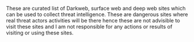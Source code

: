 These are curated list of Darkweb, surface web and deep web sites which can be used to collect threat intelligence. These are dangerous sites where real threat actors activities will be there hence these are not advisible to visit these sites and I am not responsible for any actions or results of visiting or using these sites.

